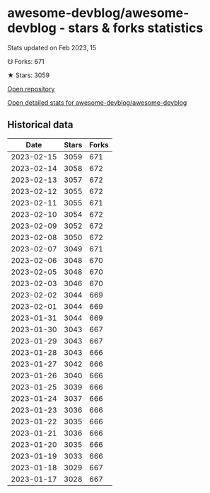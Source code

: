 # awesome-devblog/awesome-devblog - stars & forks statistics

Stats updated on Feb 2023, 15

☋ Forks: 671

★ Stars: 3059

[Open repository](https://github.com/awesome-devblog/awesome-devblog)

[Open detailed stats for awesome-devblog/awesome-devblog](https://reviewgithub.com/rep/awesome-devblog/awesome-devblog)

## Historical data
| Date | Stars | Forks |
|------|-------|-------|
| 2023-02-15 | 3059 | 671 | 
| 2023-02-14 | 3058 | 672 | 
| 2023-02-13 | 3057 | 672 | 
| 2023-02-12 | 3055 | 672 | 
| 2023-02-11 | 3055 | 671 | 
| 2023-02-10 | 3054 | 672 | 
| 2023-02-09 | 3052 | 672 | 
| 2023-02-08 | 3050 | 672 | 
| 2023-02-07 | 3049 | 671 | 
| 2023-02-06 | 3048 | 670 | 
| 2023-02-05 | 3048 | 670 | 
| 2023-02-03 | 3046 | 670 | 
| 2023-02-02 | 3044 | 669 | 
| 2023-02-01 | 3044 | 669 | 
| 2023-01-31 | 3044 | 669 | 
| 2023-01-30 | 3043 | 667 | 
| 2023-01-29 | 3043 | 667 | 
| 2023-01-28 | 3043 | 666 | 
| 2023-01-27 | 3042 | 666 | 
| 2023-01-26 | 3040 | 666 | 
| 2023-01-25 | 3039 | 666 | 
| 2023-01-24 | 3037 | 666 | 
| 2023-01-23 | 3036 | 666 | 
| 2023-01-22 | 3035 | 666 | 
| 2023-01-21 | 3036 | 666 | 
| 2023-01-20 | 3035 | 666 | 
| 2023-01-19 | 3033 | 666 | 
| 2023-01-18 | 3029 | 667 | 
| 2023-01-17 | 3028 | 667 | 

